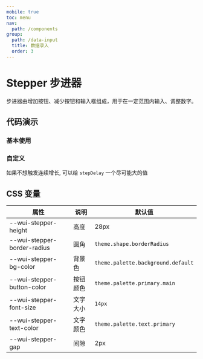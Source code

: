 ```yaml
---
mobile: true
toc: menu
nav:
  path: /components
group:
  path: /data-input
  title: 数据录入
  order: 3
---
```

# Stepper 步进器

步进器由增加按钮、减少按钮和输入框组成，用于在一定范围内输入、调整数字。

## 代码演示

### 基本使用

<code src="./demo/demo1.tsx"></code>

### 自定义

如果不想触发连续增长, 可以给 `stepDelay` 一个尽可能大的值

<code src="./demo/demo2.tsx"></code>


<API src="./Stepper.tsx"></API>

## CSS 变量

| 属性 | 说明 | 默认值
| - | - | -
| --wui-stepper-height | 高度 | 28px
| --wui-stepper-border-radius | 圆角 | `theme.shape.borderRadius`
| --wui-stepper-bg-color | 背景色 | `theme.palette.background.default`
| --wui-stepper-button-color | 按钮颜色 | `theme.palette.primary.main`
| --wui-stepper-font-size | 文字大小 | `14px`
| --wui-stepper-text-color | 文字颜色 | `theme.palette.text.primary`
| --wui-stepper-gap | 间隙 | 2px

